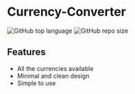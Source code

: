 # Currency-Converter

![GitHub top language](https://img.shields.io/github/languages/top/A-nshuman/Currency-Converter?color=rgb(227,76,38))
![GitHub repo size](https://img.shields.io/github/repo-size/A-nshuman/Currency-Converter?color=darkgreen)

## Features
- All the currencies available
- Minimal and clean design
- Simple to use
